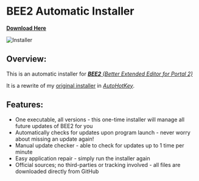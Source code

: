 # BEE2 Automatic Installer
**[Download Here](https://github.com/programmer2514/BEE2.4-Installer-Automatic/releases/latest)**

![Installer](https://i.ibb.co/cb5TBBL/Untitled.png)
## Overview:
This is an automatic installer for *[**BEE2** (Better Extended Editor for Portal 2)](https://github.com/BEEmod/BEE2.4)*

It is a rewrite of my [original installer](https://github.com/programmer2514/BEE2.4-Installer-Automatic/tree/nsis) in *[AutoHotKey](https://www.autohotkey.com/)*.

## Features:
* One executable, all versions - this one-time installer will manage all future updates of BEE2 for you
* Automatically checks for updates upon program launch - never worry about missing an update again!
* Manual update checker - able to check for updates up to 1 time per minute
* Easy application repair - simply run the installer again
* Official sources; no third-parties or tracking involved - all files are downloaded directly from GitHub
